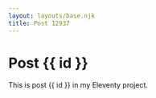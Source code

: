 ```yaml
---
layout: layouts/base.njk
title: Post 12937
---
```


# Post {{ id }}

This is post {{ id }} in my Eleventy project.
